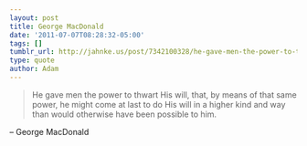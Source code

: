 ```yaml
---
layout: post
title: George MacDonald
date: '2011-07-07T08:28:32-05:00'
tags: []
tumblr_url: http://jahnke.us/post/7342100328/he-gave-men-the-power-to-thwart-his-will-that-by
type: quote
author: Adam
---
```


> He gave men the power to thwart His will, that, by means of that same power, he might come at last to do His will in a higher kind and way than would otherwise have been possible to him.

– George MacDonald
